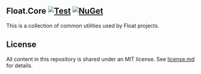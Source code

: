 ## Float.Core [![Test](https://github.com/gowithfloat/Float.Core/actions/workflows/test.yml/badge.svg)](https://github.com/gowithfloat/Float.Core/actions/workflows/test.yml) [![NuGet](https://img.shields.io/nuget/v/Float.Core)](https://www.nuget.org/packages/Float.Core/)

This is a collection of common utilities used by Float projects.

## License

All content in this repository is shared under an MIT license. See [license.md](./license.md) for details.
